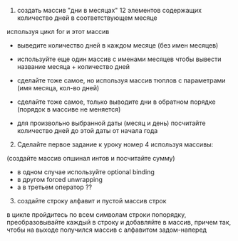 1. создать массив "дни в месяцах"
12 элементов содержащих количество дней в соответствующем месяце

используя цикл for и этот массив

- выведите количество дней в каждом месяце (без имен месяцев)
- используйте еще один массив с именами месяцев чтобы вывести название месяца + количество дней
- сделайте тоже самое, но используя массив тюплов с параметрами (имя месяца, кол-во дней)
- сделайте тоже самое, только выводите дни в обратном порядке (порядок в массиве не меняется)

- для произвольно выбранной даты (месяц и день) посчитайте количество дней до этой даты от начала года

2. Сделайте первое задание к уроку номер 4 используя массивы:

(создайте массив опшинал интов и посчитайте сумму)

- в одном случае используйте optional binding
- в другом forced unwrapping
- а в третьем оператор ??

3. создайте строку алфавит и пустой массив строк

в цикле пройдитесь по всем символам строки попорядку, преобразовывайте каждый в строку и добавляйте в массив, причем так, чтобы на выходе получился массив с алфавитом задом-наперед